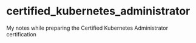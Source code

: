 # certified_kubernetes_administrator
My notes while preparing the Certified Kubernetes Administrator certification
